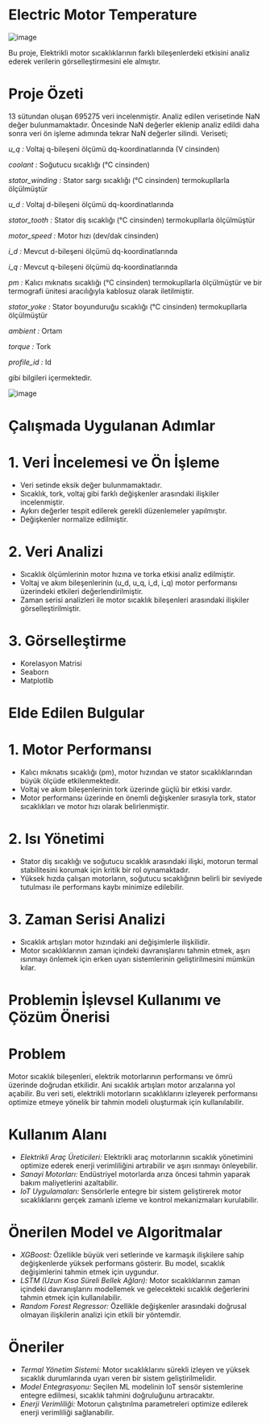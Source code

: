 # Electric Motor Temperature


![image](https://static.vecteezy.com/system/resources/thumbnails/028/197/869/small_2x/liquid-transfer-pump-with-asynchronous-electric-motor-modern-chemical-industrial-equipment-in-an-oil-refinery-petrochemical-plant-ai-generated-free-photo.jpg)


Bu proje, Elektrikli motor sıcaklıklarının farklı bileşenlerdeki etkisini analiz ederek verilerin görselleştirmesini ele almıştır.

# Proje Özeti
13 sütundan oluşan 695275 veri incelenmiştir.
Analiz edilen verisetinde NaN değer bulunmamaktadır.
Öncesinde NaN değerler eklenip analiz edildi daha sonra veri ön işleme adımında tekrar NaN değerler silindi.
Veriseti;

*u_q :* Voltaj q-bileşeni ölçümü dq-koordinatlarında (V cinsinden)

*coolant :* Soğutucu sıcaklığı (°C cinsinden)

*stator_winding :* Stator sargı sıcaklığı (°C cinsinden) termokupllarla ölçülmüştür

*u_d :* Voltaj d-bileşeni ölçümü dq-koordinatlarında

*stator_tooth :* Stator diş sıcaklığı (°C cinsinden) termokupllarla ölçülmüştür

*motor_speed :* Motor hızı (dev/dak cinsinden)

*i_d :* Mevcut d-bileşeni ölçümü dq-koordinatlarında

*i_q :* Mevcut q-bileşeni ölçümü dq-koordinatlarında

*pm :* Kalıcı mıknatıs sıcaklığı (°C cinsinden) termokupllarla ölçülmüştür ve bir termografi ünitesi aracılığıyla 
kablosuz olarak iletilmiştir.

*stator_yoke :* Stator boyunduruğu sıcaklığı (°C cinsinden) termokupllarla ölçülmüştür

*ambient :* Ortam

*torque :* Tork

*profile_id :* Id

gibi bilgileri içermektedir.


![image](https://github.com/user-attachments/assets/b73830e0-40b6-4757-823f-7d7472e86845)


# Çalışmada Uygulanan Adımlar
# 1. Veri İncelemesi ve Ön İşleme
- Veri setinde eksik değer bulunmamaktadır.
- Sıcaklık, tork, voltaj gibi farklı değişkenler arasındaki ilişkiler incelenmiştir.
- Aykırı değerler tespit edilerek gerekli düzenlemeler yapılmıştır.
- Değişkenler normalize edilmiştir.

# 2. Veri Analizi
- Sıcaklık ölçümlerinin motor hızına ve torka etkisi analiz edilmiştir.
- Voltaj ve akım bileşenlerinin (u_d, u_q, i_d, i_q) motor performansı üzerindeki etkileri değerlendirilmiştir.
- Zaman serisi analizleri ile motor sıcaklık bileşenleri arasındaki ilişkiler görselleştirilmiştir.

# 3. Görselleştirme
- Korelasyon Matrisi 
- Seaborn
- Matplotlib
  

# Elde Edilen Bulgular
# 1. Motor Performansı
- Kalıcı mıknatıs sıcaklığı (pm), motor hızından ve stator sıcaklıklarından büyük ölçüde etkilenmektedir.
- Voltaj ve akım bileşenlerinin tork üzerinde güçlü bir etkisi vardır.
- Motor performansı üzerinde en önemli değişkenler sırasıyla tork, stator sıcaklıkları ve motor hızı olarak belirlenmiştir.

# 2. Isı Yönetimi
- Stator diş sıcaklığı ve soğutucu sıcaklık arasındaki ilişki, motorun termal stabilitesini korumak için kritik bir rol 
  oynamaktadır.
- Yüksek hızda çalışan motorların, soğutucu sıcaklığının belirli bir seviyede tutulması ile performans kaybı minimize 
  edilebilir.

# 3. Zaman Serisi Analizi
- Sıcaklık artışları motor hızındaki ani değişimlerle ilişkilidir.
- Motor sıcaklıklarının zaman içindeki davranışlarını tahmin etmek, aşırı ısınmayı önlemek için erken uyarı sistemlerinin 
  geliştirilmesini mümkün kılar.


# Problemin İşlevsel Kullanımı ve Çözüm Önerisi
# Problem
Motor sıcaklık bileşenleri, elektrik motorlarının performansı ve ömrü üzerinde doğrudan etkilidir. Ani sıcaklık artışları motor arızalarına yol açabilir. Bu veri seti, elektrikli motorların sıcaklıklarını izleyerek performansı optimize etmeye yönelik bir tahmin modeli oluşturmak için kullanılabilir.

# Kullanım Alanı
- *Elektrikli Araç Üreticileri:* Elektrikli araç motorlarının sıcaklık yönetimini optimize ederek enerji verimliliğini 
  artırabilir ve aşırı ısınmayı önleyebilir.
- *Sanayi Motorları:* Endüstriyel motorlarda arıza öncesi tahmin yaparak bakım maliyetlerini azaltabilir.
- *IoT Uygulamaları:* Sensörlerle entegre bir sistem geliştirerek motor sıcaklıklarını gerçek zamanlı izleme ve kontrol 
  mekanizmaları kurulabilir.

# Önerilen Model ve Algoritmalar
- *XGBoost:* Özellikle büyük veri setlerinde ve karmaşık ilişkilere sahip değişkenlerde yüksek performans gösterir. Bu model, sıcaklık değişimlerini tahmin etmek için uygundur.
- *LSTM (Uzun Kısa Süreli Bellek Ağları):* Motor sıcaklıklarının zaman içindeki davranışlarını modellemek ve gelecekteki 
  sıcaklık değerlerini tahmin etmek için kullanılabilir.
- *Random Forest Regressor:* Özellikle değişkenler arasındaki doğrusal olmayan ilişkilerin analizi için etkili bir 
 yöntemdir.


# Öneriler
- *Termal Yönetim Sistemi:* Motor sıcaklıklarını sürekli izleyen ve yüksek sıcaklık durumlarında uyarı veren bir sistem 
  geliştirilmelidir.
- *Model Entegrasyonu:* Seçilen ML modelinin IoT sensör sistemlerine entegre edilmesi, sıcaklık tahmini doğruluğunu 
  artıracaktır.
- *Enerji Verimliliği:* Motorun çalıştırılma parametreleri optimize edilerek enerji verimliliği sağlanabilir.